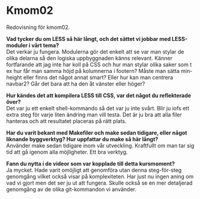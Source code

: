 Kmom02
===============================

Redovisning för kmom02.

**Vad tycker du om LESS så här långt, och det sättet vi jobbar med LESS-moduler i vårt tema?**<br>
Det verkar ju fungera. Modulerna gör det enkelt att se var man stylar de olika delarna så den logiska uppbyggnaden känns relevant. Känner fortfarande att jag inte har koll på CSS och hur man stylar olika saker som t ex hur får man samma höjd på kolumnerna i footern? Måste man sätta min-height eller finns det något annat smart? Eller hur kan man centrera navbar2? Går det bara att ha den åt vänster eller höger?

**Hur kändes det att kompilera LESS till CSS, var det något du reflekterade över?**<br>
Det var ju ett enkelt shell-kommando så det var ju inte svårt. Blir ju iofs ett extra steg för varje liten ändring man vill testa. Det är ju bra att alla filer hanteras och att resultatet placeras på rätt plats.

**Har du varit bekant med Makefiler och make sedan tidigare, eller något liknande byggverktyg? Hur uppfattar du make så här långt?**<br>
Använder make sedan tidigare inom vår utveckling. Kraftfullt om man tar sig tid att gå igenom alla möjligheter. Ett bra verktyg.

**Fann du nytta i de videor som var kopplade till detta kursmoment?**<br>
Ja mycket. Hade varit omöjligt att genomföra utan denna steg-för-steg genomgång vilket också visar på komplexiteten. Har just nu ingen aning om vad vi gjort men det ser ju ut att fungera.
Skulle också se en mer detaljerad genomgång av de olika git-kommandon vi använder.

